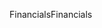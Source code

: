 <span data-ttu-id="0d9c6-101">Financials</span><span class="sxs-lookup"><span data-stu-id="0d9c6-101">Financials</span></span>